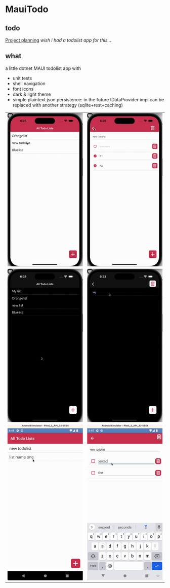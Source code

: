 # MauiTodo

## todo
[Project planning](MauiTodo%20plan.md) *wish i had a todolist app for this...*

## what
a little dotnet MAUI todolist app with 
- unit tests
- shell navigation
- font icons
- dark & light theme
- simple plaintext json persistence: in the future IDataProvider impl can be replaced with another strategy (sqlite+rest+caching)


|  | |
| -- | -- |
|![](docs/example1.gif) |![](docs/example2.gif) |
|![](docs/example5.gif) |![](docs/example4.gif) |
|![](docs/example7.gif) |![](docs/example8.gif) |



